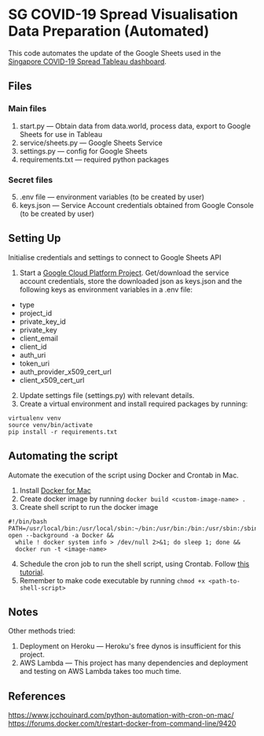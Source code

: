 # SG COVID-19 Spread Visualisation Data Preparation (Automated)
This code automates the update of the Google Sheets used in the [Singapore COVID-19 Spread Tableau dashboard](https://public.tableau.com/views/SingaporeCOVIDSpreadBookAutoUpdate/Dashboard?:language=en-US&:display_count=n&:origin=viz_share_link).

## Files

### Main files
1. start.py — Obtain data from data.world, process data, export to Google Sheets for use in Tableau
2. service/sheets.py — Google Sheets Service
3. settings.py — config for Google Sheets
4. requirements.txt — required python packages
### Secret files
5. .env file — environment variables (to be created by user)
6. keys.json — Service Account credentials obtained from Google Console (to be created by user)

## Setting Up
Initialise credentials and settings to connect to Google Sheets API
1. Start a [Google Cloud Platform Project](https://developers.google.com/sheets/api/quickstart/python). Get/download the service account credentials, store the downloaded json as keys.json and the following keys as environment variables in a .env file:
- type
- project_id
- private_key_id
- private_key
- client_email
- client_id
- auth_uri
- token_uri
- auth_provider_x509_cert_url
- client_x509_cert_url
2. Update settings file (settings.py) with relevant details.
3. Create a virtual environment and install required packages by running:
```
virtualenv venv
source venv/bin/activate
pip install -r requirements.txt
```
## Automating the script
Automate the execution of the script using Docker and Crontab in Mac. 

1. Install [Docker for Mac](https://www.docker.com/products/docker-desktop)
2. Create docker image by running `docker build <custom-image-name> .`
3. Create shell script to run the docker image
```
#!/bin/bash
PATH=/usr/local/bin:/usr/local/sbin:~/bin:/usr/bin:/bin:/usr/sbin:/sbin
open --background -a Docker &&
  while ! docker system info > /dev/null 2>&1; do sleep 1; done &&
  docker run -t <image-name>
```
4. Schedule the cron job to run the shell script, using Crontab. Follow [this tutorial](https://www.jcchouinard.com/python-automation-with-cron-on-mac/).
5. Remember to make code executable by running `chmod +x <path-to-shell-script>`

## Notes
Other methods tried:
1. Deployment on Heroku — Heroku's free dynos is insufficient for this project.
2. AWS Lambda — This project has many dependencies and deployment and testing on AWS Lambda takes too much time.

## References
https://www.jcchouinard.com/python-automation-with-cron-on-mac/
https://forums.docker.com/t/restart-docker-from-command-line/9420
